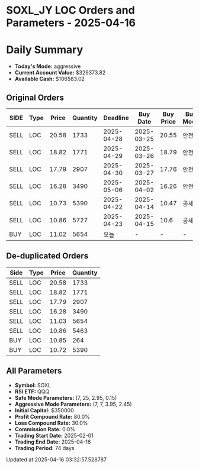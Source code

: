# SOXL_JY LOC Orders and Parameters - 2025-04-16

# Daily Summary

- **Today's Mode:** aggressive
- **Current Account Value:** $329373.82
- **Available Cash:** $106583.02

## Original Orders

| SIDE | Type | Price | Quantity | Deadline | Buy Date | Buy Price | Buy Mode |
|------|------|-------|----------|----------|----------|-----------|----------|
| SELL | LOC | 20.58 | 1733 | 2025-04-28 | 2025-03-25 | 20.55 | 안전 |
| SELL | LOC | 18.82 | 1771 | 2025-04-29 | 2025-03-26 | 18.79 | 안전 |
| SELL | LOC | 17.79 | 2907 | 2025-04-30 | 2025-03-27 | 17.76 | 안전 |
| SELL | LOC | 16.28 | 3490 | 2025-05-06 | 2025-04-02 | 16.26 | 안전 |
| SELL | LOC | 10.73 | 5390 | 2025-04-22 | 2025-04-14 | 10.47 | 공세 |
| SELL | LOC | 10.86 | 5727 | 2025-04-23 | 2025-04-15 | 10.6 | 공세 |
| BUY | LOC | 11.02 | 5654 | 오늘 | - | - | - |

## De-duplicated Orders

| Side | Type | Price | Quantity |
|------|------|-------|----------|
| SELL | LOC | 20.58 | 1733 |
| SELL | LOC | 18.82 | 1771 |
| SELL | LOC | 17.79 | 2907 |
| SELL | LOC | 16.28 | 3490 |
| SELL | LOC | 11.03 | 5654 |
| SELL | LOC | 10.86 | 5463 |
| BUY | LOC | 10.85 | 264 |
| BUY | LOC | 10.72 | 5390 |

## All Parameters

- **Symbol:** SOXL
- **RSI ETF:** QQQ
- **Safe Mode Parameters:** (7, 25, 2.95, 0.15)
- **Aggressive Mode Parameters:** (7, 7, 3.95, 2.45)
- **Initial Capital:** $350000
- **Profit Compound Rate:** 80.0%
- **Loss Compound Rate:** 30.0%
- **Commission Rate:** 0.0%
- **Trading Start Date:** 2025-02-01
- **Trading End Date:** 2025-04-16
- **Trading Period:** 74 days

Updated at 2025-04-16 03:32:57.528787
